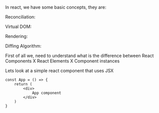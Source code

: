 In react, we have some basic concepts, they are:

Reconciliation:

Virtual DOM:

Rendering:

Diffing Algorithm:

First of all we, need to understand what is the difference between React Components X React Elements X Component instances

Lets look at a simple react component that uses JSX

```
const App = () => {
    return (
        <div>
            App component
        </div>
    )
}
````
